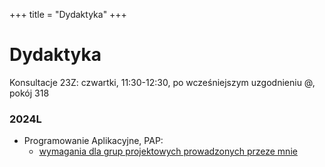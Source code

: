 +++
title = "Dydaktyka"
+++

# Dydaktyka

Konsultacje 23Z: czwartki, 11:30-12:30, po wcześniejszym uzgodnieniu @, pokój 318

### 2024L
- Programowanie Aplikacyjne, PAP:
	- [wymagania dla grup projektowych prowadzonych przeze mnie](/wymagania_PAP.pdf)


